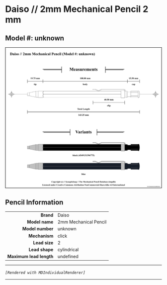 # Daiso // 2mm Mechanical Pencil 2 mm

## Model #: unknown

<img src="./mechanical-pencil-2.0-grouped.png">

## Pencil Information

|     |     |
| ---: | :--- |
| **Brand** | Daiso |
| **Model name** | 2mm Mechanical Pencil |
| **Model number** | unknown |
| **Mechanism** | click |
| **Lead size** | 2 |
| **Lead shape** | cylindrical |
| **Maximum lead length** | undefined |


---

_`[Rendered with MDIndividualRenderer]`_

---

